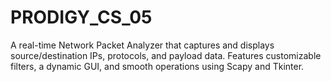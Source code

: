 # PRODIGY_CS_05
A real-time Network Packet Analyzer that captures and displays source/destination IPs, protocols, and payload data. Features customizable filters, a dynamic GUI, and smooth operations using Scapy and Tkinter.
